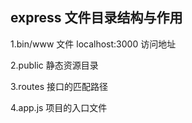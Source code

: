 ## express 文件目录结构与作用

1.bin/www 文件
localhost:3000 访问地址

2.public 静态资源目录

3.routes 接口的匹配路径

4.app.js 项目的入口文件
